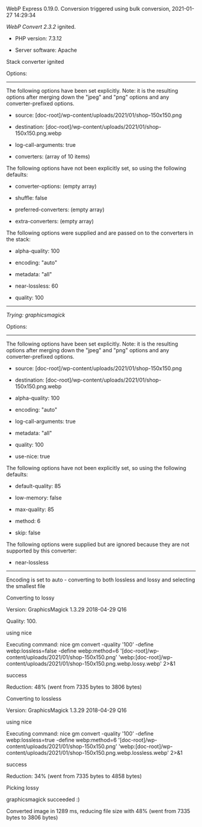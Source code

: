 WebP Express 0.19.0. Conversion triggered using bulk conversion, 2021-01-27 14:29:34

*WebP Convert 2.3.2*  ignited.
- PHP version: 7.3.12
- Server software: Apache

Stack converter ignited

Options:
------------
The following options have been set explicitly. Note: it is the resulting options after merging down the "jpeg" and "png" options and any converter-prefixed options.
- source: [doc-root]/wp-content/uploads/2021/01/shop-150x150.png
- destination: [doc-root]/wp-content/uploads/2021/01/shop-150x150.png.webp
- log-call-arguments: true
- converters: (array of 10 items)

The following options have not been explicitly set, so using the following defaults:
- converter-options: (empty array)
- shuffle: false
- preferred-converters: (empty array)
- extra-converters: (empty array)

The following options were supplied and are passed on to the converters in the stack:
- alpha-quality: 100
- encoding: "auto"
- metadata: "all"
- near-lossless: 60
- quality: 100
------------


*Trying: graphicsmagick* 

Options:
------------
The following options have been set explicitly. Note: it is the resulting options after merging down the "jpeg" and "png" options and any converter-prefixed options.
- source: [doc-root]/wp-content/uploads/2021/01/shop-150x150.png
- destination: [doc-root]/wp-content/uploads/2021/01/shop-150x150.png.webp
- alpha-quality: 100
- encoding: "auto"
- log-call-arguments: true
- metadata: "all"
- quality: 100
- use-nice: true

The following options have not been explicitly set, so using the following defaults:
- default-quality: 85
- low-memory: false
- max-quality: 85
- method: 6
- skip: false

The following options were supplied but are ignored because they are not supported by this converter:
- near-lossless
------------

Encoding is set to auto - converting to both lossless and lossy and selecting the smallest file

Converting to lossy
Version: GraphicsMagick 1.3.29 2018-04-29 Q16 
Quality: 100. 
using nice
Executing command: nice gm convert -quality '100' -define webp:lossless=false -define webp:method=6 '[doc-root]/wp-content/uploads/2021/01/shop-150x150.png' 'webp:[doc-root]/wp-content/uploads/2021/01/shop-150x150.png.webp.lossy.webp' 2>&1
success
Reduction: 48% (went from 7335 bytes to 3806 bytes)

Converting to lossless
Version: GraphicsMagick 1.3.29 2018-04-29 Q16 
using nice
Executing command: nice gm convert -quality '100' -define webp:lossless=true -define webp:method=6 '[doc-root]/wp-content/uploads/2021/01/shop-150x150.png' 'webp:[doc-root]/wp-content/uploads/2021/01/shop-150x150.png.webp.lossless.webp' 2>&1
success
Reduction: 34% (went from 7335 bytes to 4858 bytes)

Picking lossy
graphicsmagick succeeded :)

Converted image in 1289 ms, reducing file size with 48% (went from 7335 bytes to 3806 bytes)
